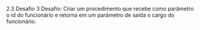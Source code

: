 2.3 Desafio 3
Desafio:  Criar um procedimento que recebe como parâmetro o id do funcionário e retorna em um parâmetro de saída o cargo do funcionário.